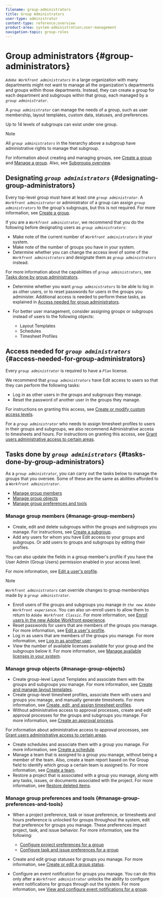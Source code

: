 ```yaml
---
filename: group-administrators
title: Group Administrators
user-type: administrator
content-type: reference;overview
product-area: system-administration;user-management
navigation-topic: group-roles
---
```




# Group administrators {#group-administrators}

*`Adobe Workfront administrators`* in a large organization with many departments might not want to manage all the organization's departments and groups within those departments. Instead, they can create a group for each department and subgroups within that group, each managed by a *`group administrator`*. 


A *`group administrator`* can manage the needs of a group, such as user membership, layout templates, custom data, statuses, and preferences.


Up to 14 levels of subgroups can exist under one group.


>[!NOTE]
>
>All *`group administrators`* in the hierarchy above a subgroup have administrative rights to manage that subgroup.


For information about creating and managing groups, see [Create a group](create-a-group.md) and [Manage a group](manage-a-group.md). Also, see [Subgroups overview](subgroups.md).


## Designating *`group administrators`* {#designating-group-administrators}

Every top-level group must have at least one *`group administrator`*. A *`Workfront administrator`* or administrator of a group can assign *`group administrators`* to the group's subgroups, but this is not required. For more information, see [Create a group](create-a-group.md).


If you are a *`Workfront administrator`*, we recommend that you do the following before designating users as *`group administrators`*:



* Make note of the current number of *`Workfront administrators`* in your system.
* Make note of the number of groups you have in your system.
*  Determine whether you can change the access level of some of the *`Workfront administrators`* and designate them as *`group administrators`* instead.  



  For more information about the capabilities of *`group administrators`*, see [Tasks done by group administrators](#capabilities-of-group-owners).

*  Determine whether you want *`group administrators`* to be able to log in as other users, or to reset passwords for users in the groups you administer. Additional access is needed to perform these tasks, as explained in [Access needed for group administrators](#access).
* For better user management, consider assigning groups or subgroups instead of users to the following objects: 
    
    
    * Layout Templates
    * Schedules
    * Timesheet Profiles
    
    




## Access needed for *`group administrators`* {#access-needed-for-group-administrators}

Every *`group administrator`* is required to have a *`Plan`* license.


We recommend that *`group administrators`* have Edit access to users so that they can perform the following tasks:



* Log in as other users in the groups and subgroups they manage.
* Reset the password of another user in the groups they manage.


For instructions on granting this access, see [Create or modify custom access levels](create-modify-access-levels.md).


For a *`group administrator`* who needs to assign timesheet profiles to users in their groups and subgroups, we also recommend Administrative access to timesheets and hours. For instructions on granting this access, see [Grant users administrative access to certain areas](grant-users-admin-access-certain-areas.md).


## Tasks done by *`group administrators`* {#tasks-done-by-group-administrators}

As a *`group administrator`*, you can carry out the tasks below to manage the groups that you oversee. Some of these are the same as abilities afforded to a *`Workfront administrator`*.



* [Manage group members](#managing) 
* [Manage group objects](#managing2) 
* [Manage group preferences and tools](#managing3) 




### Manage group members {#manage-group-members}




* Create, edit and delete subgroups within the groups and subgroups you manage. For instructions, see [Create a subgroup](create-a-subgroup.md).
*  Add any users for whom you have Edit access to your groups and subgroups. Or add users to groups and subgroups by editing their profiles. 


  You can also update the fields in a group member's profile if you have the User Admin (Group Users) permission enabled in your access level.


  For more information, see [Edit a user's profile](edit-a-users-profile.md).


  >[!NOTE]
  >
  >*`Workfront administrators`* can override changes to group memberships made by a *`group administrator`*.



*  Enroll users of the groups and subgroups you manage in *`the new Adobe Workfront experience`*. You can also un-enroll users to allow them to return to *`Adobe Workfront Classic`*. For more information, see [Enroll users in the new Adobe Workfront experience](enroll-users-new-workfront-experience.md).
*  Reset passwords for users that are members of the groups you manage. For more information, see [Edit a user's profile](edit-a-users-profile.md).
*  Log in as users that are members of the groups you manage. For more information, see [Log in as another user](log-in-as-another-user.md).
* View the number of available licenses available for your group and the subgroups below it. For more information, see [Manage available licenses in your system](manage-available-licenses-in-your-system.md).




### Manage group objects {#manage-group-objects}




* Create group-level Layout Templates and associate them with the groups and subgroups you manage. For more information, see [Create and manage layout templates](create-and-manage-layout-templates.md).
*   Create group-level timesheet profiles, associate them with users and groups you manage, and manually generate timesheets. For more information, see [Create, edit, and assign timesheet profiles](create-timesheet-profiles.md).
*  Without administrative access to approval processes, create and edit approval processes for the groups and subgroups you manage. For more information, see [Create an approval process](create-approval-processes.md).


  For information about administrative access to approval processes, see [Grant users administrative access to certain areas](grant-users-admin-access-certain-areas.md).

*   Create schedules and associate them with a group you manage. For more information, see [Create a schedule](create-schedules.md).
* Manage a team that is assigned to a group you manage, without being a member of the team. Also, create a team report based on the Group field to identify which group a certain team is assigned to. For more information, see [Create a team](create-a-team.md).
* Restore a project that is associated with a group you manage, along with any tasks, issues, or documents associated with the project. For more information, see [Restore deleted items](restore-deleted-items.md).




### Manage group preferences and tools {#manage-group-preferences-and-tools}




*  When a project preference, task or issue preference, or timesheets and hours preference is unlocked for groups throughout the system, edit that preference for groups you manage. These preferences impact project, task, and issue behavior. For more information, see the following:

    
    
    * [Configure project preferences for a group](configure-project-preferences-group.md) 
    * [Configure task and issue preferences for a group](configure-task-issue-preferences-group.md) 
    
    

* Create and edit group statuses for groups you manage. For more information, see [Create or edit a group status](create-or-edit-a-group-status.md).
* Configure an event notification for groups you manage. You can do this only after a *`Workfront administrator`* unlocks the ability to configure event notifications for groups through out the system. For more information, see [View and configure event notifications for a group](view-and-configure-event-notifications-group.md).



